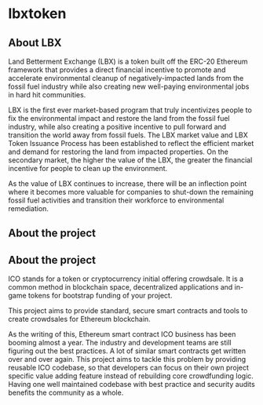 # lbxtoken
<!DOCTYPE html>
<html lang="en" data-color-mode="auto" data-light-theme="light" data-dark-theme="dark">
  <head>
    <meta charset="utf-8">
  <link rel="dns-prefetch" href="https://github.githubassets.com">
  <link rel="dns-prefetch" href="https://avatars.githubusercontent.com">
  <link rel="dns-prefetch" href="https://github-cloud.s3.amazonaws.com">
  <link rel="dns-prefetch" href="https://user-images.githubusercontent.com/">

</head>
<body>
<h2> About LBX </h2>
<p> 
Land Betterment Exchange (LBX) is a token built off the ERC-20 Ethereum framework that provides a direct financial incentive to promote and accelerate environmental cleanup of negatively-impacted lands from the fossil fuel industry while also creating new well-paying environmental jobs in hard hit communities.
 
LBX is the first ever market-based program that truly incentivizes people to fix the environmental impact and restore the land from the fossil fuel industry, while also creating a positive incentive to pull forward and transition the world away from fossil fuels. The LBX market value and LBX Token Issuance Process has been established to reflect the efficient market and demand for restoring the land from impacted properties. On the secondary market, the higher the value of the LBX, the greater the financial incentive for people to clean up the environment.
 
As the value of LBX continues to increase, there will be an inflection point where it becomes more valuable for companies to shut-down the remaining fossil fuel activities and transition their workforce to environmental remediation. 
</p>

<h2>About the project</h2>
<h2>About the project</h2>
<p>ICO stands for a token or cryptocurrency initial offering crowdsale. It is a common method in blockchain space, decentralized applications and in-game tokens for bootstrap funding of your project.</p>
<p>This project aims to provide standard, secure smart contracts and tools to create crowdsales for Ethereum blockchain.</p>
<p>As the writing of this, Ethereum smart contract ICO business has been booming almost a year. The industry and development teams are still figuring out the best practices. A lot of similar smart contracts get written over and over again. This project aims to tackle this problem by providing reusable ICO codebase, so that developers can focus on their own project specific value adding feature instead of rebuilding core crowdfunding logic. Having one well maintained codebase with best practice and security audits benefits the community as a whole.</p>
</body>
</html>
